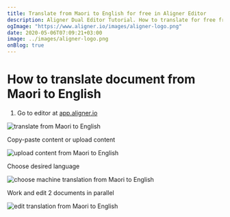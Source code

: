 ```yaml
---
title: Translate from Maori to English for free in Aligner Editor
description: Aligner Dual Editor Tutorial. How to translate for free from Maori to English. Aligner is multilingual document management platform. 
ogImage: "https://www.aligner.io/images/aligner-logo.png"
date: 2020-05-06T07:09:21+03:00
image: ../images/aligner-logo.png
onBlog: true
---
```


# How to translate document from Maori to English

1. Go to editor at [app.aligner.io](https://app.aligner.io "Aligner App web page")

![translate from Maori to English](../aligner-blank-editor.png "translate from Maori to English")

Copy-paste content or upload content

![upload content from Maori to English](../aligner-uploaded-document.png "upload content from Maori to English")

Choose desired language

![choose machine translation from Maori to English](../aligner-language-dropdown.png "choose machine translation from Maori to English")

Work and edit 2 documents in parallel

![edit translation from Maori to English](../aligner-double-sitded-editor.png "edit translation from Maori to English")

